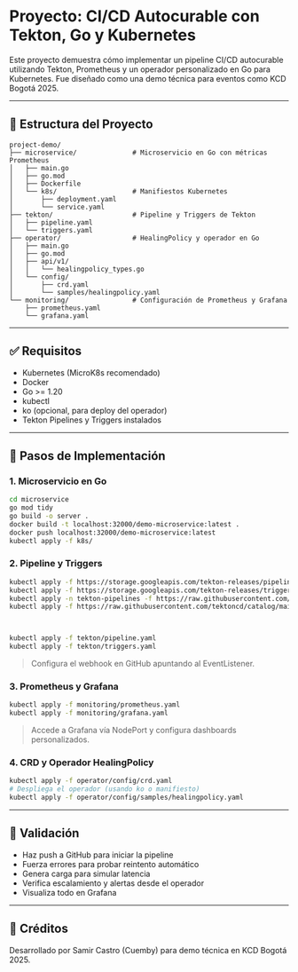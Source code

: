 # Proyecto: CI/CD Autocurable con Tekton, Go y Kubernetes

Este proyecto demuestra cómo implementar un pipeline CI/CD autocurable utilizando Tekton, Prometheus y un operador personalizado en Go para Kubernetes. Fue diseñado como una demo técnica para eventos como KCD Bogotá 2025.

---

## 📁 Estructura del Proyecto

```
project-demo/
├── microservice/              # Microservicio en Go con métricas Prometheus
│   ├── main.go
│   ├── go.mod
│   ├── Dockerfile
│   └── k8s/                   # Manifiestos Kubernetes
│       ├── deployment.yaml
│       └── service.yaml
├── tekton/                    # Pipeline y Triggers de Tekton
│   ├── pipeline.yaml
│   └── triggers.yaml
├── operator/                  # HealingPolicy y operador en Go
│   ├── main.go
│   ├── go.mod
│   ├── api/v1/
│   │   └── healingpolicy_types.go
│   └── config/
│       ├── crd.yaml
│       └── samples/healingpolicy.yaml
└── monitoring/                # Configuración de Prometheus y Grafana
    ├── prometheus.yaml
    └── grafana.yaml
```

---

## ✅ Requisitos

- Kubernetes (MicroK8s recomendado)
- Docker
- Go >= 1.20
- kubectl
- ko (opcional, para deploy del operador)
- Tekton Pipelines y Triggers instalados

---

## 🚀 Pasos de Implementación

### 1. Microservicio en Go

```bash
cd microservice
go mod tidy
go build -o server .
docker build -t localhost:32000/demo-microservice:latest .
docker push localhost:32000/demo-microservice:latest
kubectl apply -f k8s/
```

### 2. Pipeline y Triggers

```bash
kubectl apply -f https://storage.googleapis.com/tekton-releases/pipeline/latest/release.yaml
kubectl apply -f https://storage.googleapis.com/tekton-releases/triggers/latest/release.yaml
kubectl apply -n tekton-pipelines -f https://raw.githubusercontent.com/tektoncd/catalog/main/task/git-clone/0.10/git-clone.yaml
kubectl apply -f https://raw.githubusercontent.com/tektoncd/catalog/main/task/kaniko/0.6/kaniko.yaml -n tekton-pipelines



kubectl apply -f tekton/pipeline.yaml
kubectl apply -f tekton/triggers.yaml
```

> Configura el webhook en GitHub apuntando al EventListener.

### 3. Prometheus y Grafana

```bash
kubectl apply -f monitoring/prometheus.yaml
kubectl apply -f monitoring/grafana.yaml
```

> Accede a Grafana vía NodePort y configura dashboards personalizados.

### 4. CRD y Operador HealingPolicy

```bash
kubectl apply -f operator/config/crd.yaml
# Despliega el operador (usando ko o manifiesto)
kubectl apply -f operator/config/samples/healingpolicy.yaml
```

---

## 🧪 Validación

- Haz push a GitHub para iniciar la pipeline
- Fuerza errores para probar reintento automático
- Genera carga para simular latencia
- Verifica escalamiento y alertas desde el operador
- Visualiza todo en Grafana

---

## 📌 Créditos

Desarrollado por Samir Castro (Cuemby) para demo técnica en KCD Bogotá 2025.
